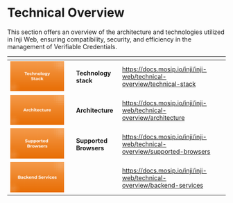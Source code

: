 # Technical Overview

This section offers an overview of the architecture and technologies utilized in Inji Web, ensuring compatibility, security, and efficiency in the management of Verifiable Credentials.



<table data-view="cards"><thead><tr><th></th><th></th><th></th><th data-hidden data-card-target data-type="content-ref"></th></tr></thead><tbody><tr><td><img src="../../.gitbook/assets/Tech Stack (1).png" alt="" data-size="original"></td><td></td><td><strong>Technology stack</strong></td><td><a href="https://docs.mosip.io/inji/inji-web/technical-overview/technical-stack">https://docs.mosip.io/inji/inji-web/technical-overview/technical-stack</a></td></tr><tr><td><img src="../../.gitbook/assets/Architecture.png" alt="" data-size="original"></td><td></td><td><strong>Architecture</strong></td><td><a href="https://docs.mosip.io/inji/inji-web/technical-overview/architecture">https://docs.mosip.io/inji/inji-web/technical-overview/architecture</a></td></tr><tr><td><img src="../../.gitbook/assets/Supported Browser.png" alt="" data-size="original"></td><td></td><td><strong>Supported Browsers</strong></td><td><a href="https://docs.mosip.io/inji/inji-web/technical-overview/supported-browsers">https://docs.mosip.io/inji/inji-web/technical-overview/supported-browsers</a></td></tr><tr><td><img src="../../.gitbook/assets/Backend Services.png" alt="" data-size="original"></td><td></td><td></td><td><a href="https://docs.mosip.io/inji/inji-web/technical-overview/backend-services">https://docs.mosip.io/inji/inji-web/technical-overview/backend-services</a></td></tr></tbody></table>
